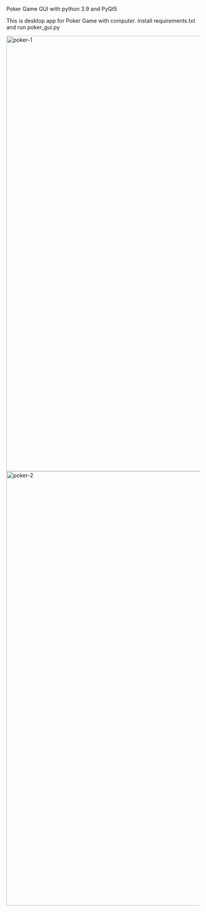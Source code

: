 Poker Game GUI with python 3.9 and PyQt5

This is desktop app for Poker Game with computer.
install requirements.txt and run poker_gui.py

<img width="1136" alt="poker-1" src="https://github.com/uralbi/poker_game/assets/74907491/e4bfd9b7-69aa-498d-ba08-2a1d03b307f5">
<img width="1133" alt="poker-2" src="https://github.com/uralbi/poker_game/assets/74907491/5f2c016d-b717-424e-8b56-874dc9da1b99">

